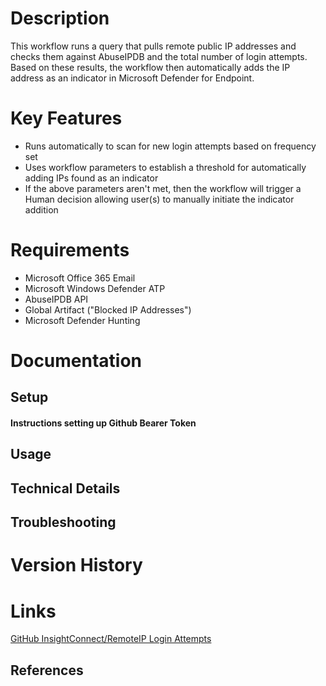 # Description
This workflow runs a query that pulls remote public IP addresses and checks them against AbuseIPDB and the total number of login attempts. Based on these results, the workflow then automatically adds the IP address as an indicator in Microsoft Defender for Endpoint.

# Key Features
* Runs automatically to scan for new login attempts based on frequency set
* Uses workflow parameters to establish a threshold for automatically adding IPs found as an indicator
* If the above parameters aren't met, then the workflow will trigger a Human decision allowing user(s) to manually initiate the indicator addition

# Requirements
* Microsoft Office 365 Email
* Microsoft Windows Defender ATP
* AbuseIPDB API
* Global Artifact ("Blocked IP Addresses")
* Microsoft Defender Hunting



# Documentation

## Setup

#### Instructions setting up Github Bearer Token

## Usage

## Technical Details

## Troubleshooting

# Version History

# Links
[GitHub InsightConnect/RemoteIP Login Attempts](https://github.com/vard2rad/SecOps/tree/main/InsightConnect/RemoteIP%20Login%20Attempts)

## References